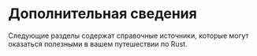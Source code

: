 # Дополнительная сведения

Следующие разделы содержат справочные источники, которые могут оказаться полезными в вашем путешествии по Rust.
